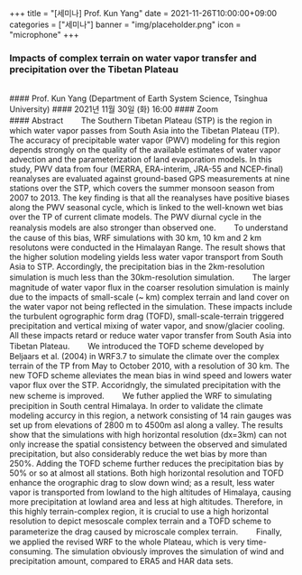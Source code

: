 ﻿+++
title = "[세미나] Prof. Kun Yang"
date = 2021-11-26T10:00:00+09:00
categories = ["세미나"]
banner = "img/placeholder.png"
icon = "microphone"
+++
### Impacts of complex terrain on water vapor transfer and precipitation over the Tibetan Plateau
<br>
#### Prof. Kun Yang (Department of Earth System Science, Tsinghua University)
#### 2021년 11월 30일 (화) 16:00
#### Zoom
<br>
#### Abstract
　　The Southern Tibetan Plateau (STP) is the region in which water vapor passes from South Asia into the Tibetan Plateau (TP). The accuracy of precipitable water vapor (PWV) modeling for this region depends strongly on the quality of the available estimates of water vapor advection and the parameterization of land evaporation models. In this study, PWV data from four (MERRA, ERA-interim, JRA-55 and NCEP-final) reanalyses are evaluated against ground-based GPS measurements at nine stations over the STP, which covers the summer monsoon season from 2007 to 2013. The key finding is that all the reanalyses have positive biases along the PWV seasonal cycle, which is linked to the well-known wet bias over the TP of current climate models. The PWV diurnal cycle in the reanalysis models are also stronger than observed one.
　　To understand the cause of this bias, WRF simulations with 30 km, 10 km and 2 km resolutons were conducted in the Himalayan Range. The result shows that the higher solution modeling yields less water vapor transport from South Asia to STP. Accordingly, the precipitation bias in the 2km-resolution simulation is much less than the 30km-resolution simulation. 
　　The larger magnitude of water vapor flux in the coarser resolution simulation is mainly due to the impacts of small-scale (~ km) complex terrain and land cover on the water vapor not being reflected in the simulation. These impacts include the turbulent ogrographic form drag (TOFD), small-scale-terrain triggered precipitation and vertical mixing of water vapor, and snow/glacier cooling. All these impacts retard or reduce water vapor transfer from South Asia into Tibetan Plateau.
　　We introduced the TOFD scheme developed by Beljaars et al. (2004) in WRF3.7 to simulate the climate over the complex terrain of the TP from May to October 2010, with a resolution of 30 km. The new TOFD scheme alleviates the mean bias in wind speed and lowers water vapor flux over the STP. Accoridngly, the simulated precipitation with the new scheme is improved.
　　We futher applied the WRF to simulating precipition in South central Himalaya. In order to validate the climate modeling accurcy in this region, a network consisting of 14 rain gauges was set up from elevations of 2800 m to 4500m asl along a valley. The results show that the simulations with high horizontal resolution (dx=3km) can not only increase the spatial consistency between the observed and simulated precipitation, but also considerably reduce the wet bias by more than 250%. Adding the TOFD scheme further reduces the precipitation bias by 50% or so at almost all stations. Both high horizontal resolution and TOFD enhance the orographic drag to slow down wind; as a result, less water vapor is transported from lowland to the high altitudes of Himalaya, causing more precipitation at lowland area and less at high altitudes. Therefore, in this highly terrain-complex region, it is crucial to use a high horizontal resolution to depict mesoscale complex terrain and a TOFD scheme to parameterize the drag caused by microscale complex terrain.
　　Finally, we applied the revised WRF to the whole Plateau, which is very time-consuming. The simulation obviously improves the simulation of wind and precipitation amount, compared to ERA5 and HAR data sets. 

